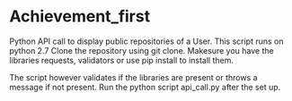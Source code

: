 # Achievement_first
Python API call to display public repositories of a User. This script runs on python 2.7
Clone the repository using git clone. 
Makesure you have the libraries requests, validators or use pip install <library> to install them.

The script however validates if the libraries are present or throws a message if not present. 
Run the python script api_call.py after the set up. 

